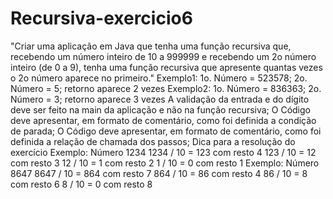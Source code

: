 # Recursiva-exercicio6
"Criar uma aplicação em Java que tenha uma função recursiva que, recebendo um número inteiro de 10 a 999999 e recebendo um 2o número inteiro (de 0 a 9), tenha uma função recursiva que apresente quantas vezes o 2o número aparece no primeiro."
Exemplo1: 1o. Número = 523578; 2o. Número = 5; retorno aparece 2 vezes
Exemplo2: 1o. Número = 836363; 2o. Número = 3; retorno aparece 3 vezes
A validação da entrada e do dígito deve ser feito na main da aplicação e não na função recursiva;
O Código deve apresentar, em formato de comentário, como foi definida a condição de parada;
O Código deve apresentar, em formato de comentário, como foi definida a relação de chamada dos passos;
Dica para a resolução do exercício
Exemplo: Número 1234
1234 / 10 = 123 com resto 4
123 / 10 = 12 com resto 3
12 / 10 = 1 com resto 2
1 / 10 = 0 com resto 1
Exemplo: Número 8647
8647 / 10 = 864 com resto 7
864 / 10 = 86 com resto 4
86 / 10 = 8 com resto 6
8 / 10 = 0 com resto 8
